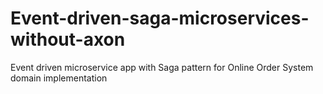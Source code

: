 # Event-driven-saga-microservices-without-axon
 Event driven  microservice app with Saga pattern for Online Order System domain implementation
